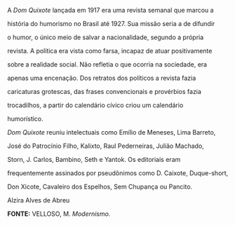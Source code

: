 

A *Dom Quixote* lançada em 1917 era uma revista semanal que marcou a

história do humorismo no Brasil até 1927. Sua missão seria a de difundir

o humor, o único meio de salvar a nacionalidade, segundo a própria

revista. A política era vista como farsa, incapaz de atuar positivamente

sobre a realidade social. Não refletia o que ocorria na sociedade, era

apenas uma encenação. Dos retratos dos políticos a revista fazia

caricaturas grotescas, das frases convencionais e provérbios fazia

trocadilhos, a partir do calendário cívico criou um calendário

humorístico.



*Dom Quixote* reuniu intelectuais como Emílio de Meneses, Lima Barreto,

José do Patrocínio Filho, Kalixto, Raul Pederneiras, Julião Machado,

Storn, J. Carlos, Bambino, Seth e Yantok. Os editoriais eram

frequentemente assinados por pseudônimos como D. Caixote, Duque-short,

Don Xicote, Cavaleiro dos Espelhos, Sem Chupança ou Pancito.



Alzira Alves de Abreu



**FONTE:** VELLOSO, M. *Modernismo.*

